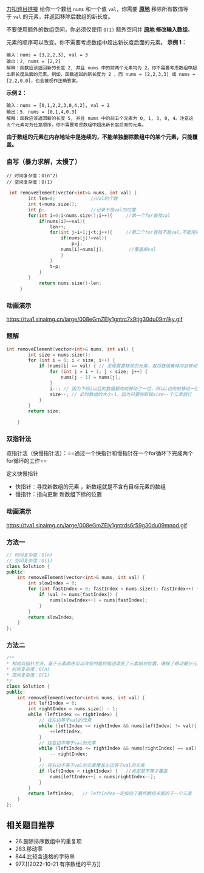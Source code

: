 [力扣题目链接](https://leetcode.cn/problems/remove-element/)
给你一个数组 `nums` 和一个值 `val`，你需要 **[原地](https://baike.baidu.com/item/%E5%8E%9F%E5%9C%B0%E7%AE%97%E6%B3%95)** 移除所有数值等于 `val` 的元素，并返回移除后数组的新长度。

不要使用额外的数组空间，你必须仅使用 `O(1)` 额外空间并 **[原地](https://baike.baidu.com/item/%E5%8E%9F%E5%9C%B0%E7%AE%97%E6%B3%95) 修改输入数组**。

元素的顺序可以改变。你不需要考虑数组中超出新长度后面的元素。
**示例 1：**
```
输入：nums = [3,2,2,3], val = 3
输出：2, nums = [2,2]
解释：函数应该返回新的长度 2, 并且 nums 中的前两个元素均为 2。你不需要考虑数组中超出新长度后面的元素。例如，函数返回的新长度为 2 ，而 nums = [2,2,3,3] 或 nums = [2,2,0,0]，也会被视作正确答案。
```
**示例 2：**
```
输入：nums = [0,1,2,2,3,0,4,2], val = 2
输出：5, nums = [0,1,4,0,3]
解释：函数应该返回新的长度 5, 并且 nums 中的前五个元素为 0, 1, 3, 0, 4。注意这五个元素可为任意顺序。你不需要考虑数组中超出新长度后面的元素。
```

**由于数组的元素在内存地址中是连续的，不能单独删除数组中的某个元素，只能覆盖。**

### 自写（暴力求解，太慢了）
```
// 时间复杂度：O(n^2)
// 空间复杂度：O(1)
```

```cpp
 int removeElement(vector<int>& nums, int val) {
        int len=0;             //Val的个数
        int t=nums.size();
        int p;                 //记录不是val的位置
        for(int i=0;i<nums.size();i++){     //第一个for查找val
            if(nums[i]==val){
                len++;             
                for(int j=i+1;j<t;j++){     //第二个for查找不是val,不能用同一个值覆盖
                    if(nums[j]!=val){
                        p=j;    
                    nums[i]=nums[j];         //覆盖掉val
                    }
                }
                t=p;                   
            }
        }
            return nums.size()-len;
     }
```

### 动画演示
https://tva1.sinaimg.cn/large/008eGmZEly1gntrc7x9tjg30du09m1ky.gif

### 题解
``` c++ 
int removeElement(vector<int>& nums, int val) {
        int size = nums.size();
        for (int i = 0; i < size; i++) {
            if (nums[i] == val) { // 发现需要移除的元素，就将数组集体向前移动一位
                for (int j = i + 1; j < size; j++) {
                    nums[j - 1] = nums[j];
                }
                i--; // 因为下标i以后的数值都向前移动了一位，所以i也向前移动一位
                size--; // 此时数组的大小-1，因为只要判断钱size--个元素就行
            }
        }
        return size;

    }
```

### 双指针法

双指针法（快慢指针法）：==通过一个快指针和慢指针在一个for循环下完成两个for循环的工作==

定义快慢指针

-   快指针：寻找新数组的元素 ，新数组就是不含有目标元素的数组
-   慢指针：指向更新 新数组下标的位置
### 动画演示
https://tva1.sinaimg.cn/large/008eGmZEly1gntrds6r59g30du09mnpd.gif
### 方法一
``` c++
// 时间复杂度：O(n)
// 空间复杂度：O(1)
class Solution {
public:
    int removeElement(vector<int>& nums, int val) {
        int slowIndex = 0;
        for (int fastIndex = 0; fastIndex < nums.size(); fastIndex++) {
            if (val != nums[fastIndex]) {
                nums[slowIndex++] = nums[fastIndex];
            }
        }
        return slowIndex;
    }
};
```
### 方法二
``` C++
/**
* 相向双指针方法，基于元素顺序可以改变的题目描述改变了元素相对位置，确保了移动最少元素
* 时间复杂度：O(n)
* 空间复杂度：O(1)
*/
class Solution {
public:
    int removeElement(vector<int>& nums, int val) {
        int leftIndex = 0;
        int rightIndex = nums.size() - 1;
        while (leftIndex <= rightIndex) {
            // 找左边等于val的元素
            while (leftIndex <= rightIndex && nums[leftIndex] != val){
                ++leftIndex;
            }
            // 找右边不等于val的元素
            while (leftIndex <= rightIndex && nums[rightIndex] == val) {
                -- rightIndex;
            }
            // 将右边不等于val的元素覆盖左边等于val的元素
            if (leftIndex < rightIndex) {   //肯定是不等才覆盖
                nums[leftIndex++] = nums[rightIndex--];
            }
        }
        return leftIndex;   // leftIndex一定指向了最终数组末尾的下一个元素
    }
};
```
## 相关题目推荐

-   26.删除排序数组中的重复项
-   283.移动零
-   844.比较含退格的字符串
-   977.[[2022-10-21 有序数组的平方]]
